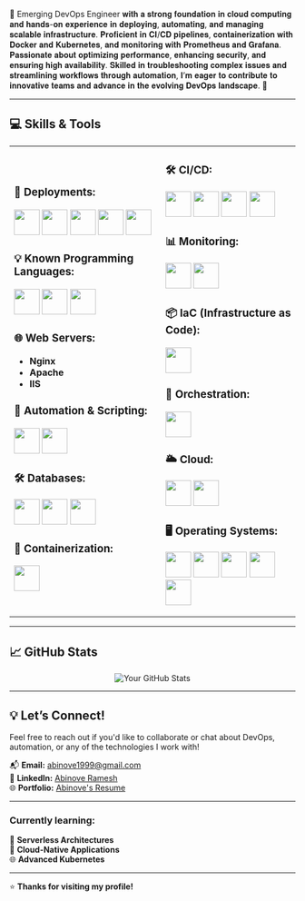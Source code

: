 🌟 Emerging DevOps Engineer 𝐰𝐢𝐭𝐡 𝐚 𝐬𝐭𝐫𝐨𝐧𝐠 𝐟𝐨𝐮𝐧𝐝𝐚𝐭𝐢𝐨𝐧 𝐢𝐧 𝐜𝐥𝐨𝐮𝐝 𝐜𝐨𝐦𝐩𝐮𝐭𝐢𝐧𝐠 𝐚𝐧𝐝 𝐡𝐚𝐧𝐝𝐬-𝐨𝐧 𝐞𝐱𝐩𝐞𝐫𝐢𝐞𝐧𝐜𝐞 𝐢𝐧 𝐝𝐞𝐩𝐥𝐨𝐲𝐢𝐧𝐠, 𝐚𝐮𝐭𝐨𝐦𝐚𝐭𝐢𝐧𝐠, 𝐚𝐧𝐝 𝐦𝐚𝐧𝐚𝐠𝐢𝐧𝐠 𝐬𝐜𝐚𝐥𝐚𝐛𝐥𝐞 𝐢𝐧𝐟𝐫𝐚𝐬𝐭𝐫𝐮𝐜𝐭𝐮𝐫𝐞. 𝐏𝐫𝐨𝐟𝐢𝐜𝐢𝐞𝐧𝐭 𝐢𝐧 𝐂𝐈/𝐂𝐃 𝐩𝐢𝐩𝐞𝐥𝐢𝐧𝐞𝐬, 𝐜𝐨𝐧𝐭𝐚𝐢𝐧𝐞𝐫𝐢𝐳𝐚𝐭𝐢𝐨𝐧 𝐰𝐢𝐭𝐡 𝐃𝐨𝐜𝐤𝐞𝐫 𝐚𝐧𝐝 𝐊𝐮𝐛𝐞𝐫𝐧𝐞𝐭𝐞𝐬, 𝐚𝐧𝐝 𝐦𝐨𝐧𝐢𝐭𝐨𝐫𝐢𝐧𝐠 𝐰𝐢𝐭𝐡 𝐏𝐫𝐨𝐦𝐞𝐭𝐡𝐞𝐮𝐬 𝐚𝐧𝐝 𝐆𝐫𝐚𝐟𝐚𝐧𝐚. 𝐏𝐚𝐬𝐬𝐢𝐨𝐧𝐚𝐭𝐞 𝐚𝐛𝐨𝐮𝐭 𝐨𝐩𝐭𝐢𝐦𝐢𝐳𝐢𝐧𝐠 𝐩𝐞𝐫𝐟𝐨𝐫𝐦𝐚𝐧𝐜𝐞, 𝐞𝐧𝐡𝐚𝐧𝐜𝐢𝐧𝐠 𝐬𝐞𝐜𝐮𝐫𝐢𝐭𝐲, 𝐚𝐧𝐝 𝐞𝐧𝐬𝐮𝐫𝐢𝐧𝐠 𝐡𝐢𝐠𝐡 𝐚𝐯𝐚𝐢𝐥𝐚𝐛𝐢𝐥𝐢𝐭𝐲. 𝐒𝐤𝐢𝐥𝐥𝐞𝐝 𝐢𝐧 𝐭𝐫𝐨𝐮𝐛𝐥𝐞𝐬𝐡𝐨𝐨𝐭𝐢𝐧𝐠 𝐜𝐨𝐦𝐩𝐥𝐞𝐱 𝐢𝐬𝐬𝐮𝐞𝐬 𝐚𝐧𝐝 𝐬𝐭𝐫𝐞𝐚𝐦𝐥𝐢𝐧𝐢𝐧𝐠 𝐰𝐨𝐫𝐤𝐟𝐥𝐨𝐰𝐬 𝐭𝐡𝐫𝐨𝐮𝐠𝐡 𝐚𝐮𝐭𝐨𝐦𝐚𝐭𝐢𝐨𝐧, 𝐈’𝐦 𝐞𝐚𝐠𝐞𝐫 𝐭𝐨 𝐜𝐨𝐧𝐭𝐫𝐢𝐛𝐮𝐭𝐞 𝐭𝐨 𝐢𝐧𝐧𝐨𝐯𝐚𝐭𝐢𝐯𝐞 𝐭𝐞𝐚𝐦𝐬 𝐚𝐧𝐝 𝐚𝐝𝐯𝐚𝐧𝐜𝐞 𝐢𝐧 𝐭𝐡𝐞 𝐞𝐯𝐨𝐥𝐯𝐢𝐧𝐠 𝐃𝐞𝐯𝐎𝐩𝐬 𝐥𝐚𝐧𝐝𝐬𝐜𝐚𝐩𝐞. 🚀



---

## 💻 Skills & Tools

<div align="center">

<table>
<tr>
<td>

### 🚀 **Deployments:**
<img src="https://github.com/marwin1991/profile-technology-icons/assets/25181517/afcf1c98-544e-41fb-bf44-edba5e62809a" width="45"> <img src="https://user-images.githubusercontent.com/25181517/183570228-6a040b9f-3ddf-47a2-a201-743121dac664.png" width="45"> <img src="https://user-images.githubusercontent.com/25181517/183423507-c056a6f9-1ba8-4312-a350-19bcbc5a8697.png" width="45"> <img src="https://user-images.githubusercontent.com/25181517/117201156-9a724800-adec-11eb-9a9d-3cd0f67da4bc.png" width="45"> <img src="https://user-images.githubusercontent.com/25181517/183568594-85e280a7-0d7e-4d1a-9028-c8c2209e073c.png" width="45">

### 💡 **Known Programming Languages:**
<img src="https://user-images.githubusercontent.com/25181517/183570228-6a040b9f-3ddf-47a2-a201-743121dac664.png" width="45"> <img src="https://github.com/marwin1991/profile-technology-icons/assets/25181517/afcf1c98-544e-41fb-bf44-edba5e62809a" width="45"> <img src="https://user-images.githubusercontent.com/25181517/117201156-9a724800-adec-11eb-9a9d-3cd0f67da4bc.png" width="45">

### 🌐 **Web Servers:**
- **Nginx**
- **Apache**
- **IIS**

### 🔧 **Automation & Scripting:**
<img src="https://user-images.githubusercontent.com/25181517/192158606-7c2ef6bd-6e04-47cf-b5bc-da2797cb5bda.png" width="45"> <img src="https://user-images.githubusercontent.com/25181517/183423507-c056a6f9-1ba8-4312-a350-19bcbc5a8697.png" width="45">

### 🛠 **Databases:**
<img src="https://user-images.githubusercontent.com/25181517/183896128-ec99105a-ec1a-4d85-b08b-1aa1620b2046.png" width="45"> <img src="https://user-images.githubusercontent.com/25181517/182884177-d48a8579-2cd0-447a-b9a6-ffc7cb02560e.png" width="45"> <img src="https://user-images.githubusercontent.com/25181517/117208740-bfb78400-adf5-11eb-97bb-09072b6bedfc.png" width="45">

### 🐳 **Containerization:**
<img src="https://user-images.githubusercontent.com/25181517/117207330-263ba280-adf4-11eb-9b97-0ac5b40bc3be.png" width="45">

</td>
<td>

### 🛠 **CI/CD:**
<img src="https://user-images.githubusercontent.com/25181517/179090274-733373ef-3b59-4f28-9ecb-244bea700932.png" width="45"> <img src="https://user-images.githubusercontent.com/25181517/192108376-c675d39b-90f6-4073-bde6-5a9291644657.png" width="45"> <img src="https://user-images.githubusercontent.com/25181517/192108375-268c35e6-ab26-44b2-88bf-e3121a4e5083.png" width="45"> <img src="https://user-images.githubusercontent.com/25181517/192108374-8da61ba1-99ec-41d7-80b8-fb2f7c0a4948.png" width="45">

### 📊 **Monitoring:**
<img src="https://user-images.githubusercontent.com/25181517/182534075-4962068b-4407-46c2-ac67-ddcb86af30cc.png" width="45"> <img src="https://user-images.githubusercontent.com/25181517/182534182-c510199a-7a4d-4084-96e3-e3db2251bbce.png" width="45">

### 📦 **IaC (Infrastructure as Code):**
<img src="https://user-images.githubusercontent.com/25181517/183345121-36788a6e-5462-424a-be67-af1ebeda79a2.png" width="45">

### 🤖 **Orchestration:**
<img src="https://user-images.githubusercontent.com/25181517/182534006-037f08b5-8e7b-4e5f-96b6-5d2a5558fa85.png" width="45">

### 🌥 **Cloud:**
<img src="https://user-images.githubusercontent.com/25181517/183896132-54262f2e-6d98-41e3-8888-e40ab5a17326.png" width="45"> <img src="https://m.do.co/c/3bc2250b7076" width="45">

### 🖥 **Operating Systems:**
<img src="https://user-images.githubusercontent.com/25181517/186884153-99edc188-e4aa-4c84-91b0-e2df260ebc33.png" width="45"> <img src="https://github.com/marwin1991/profile-technology-icons/assets/76662862/2481dc48-be6b-4ebb-9e8c-3b957efe69fa" width="45"> <img src="https://github.com/user-attachments/assets/4cf282d2-b46f-43b7-aab6-19604cc5a683" width="45"> <img src="https://user-images.githubusercontent.com/25181517/186884150-05e9ff6d-340e-4802-9533-2c3f02363ee3.png" width="45"> <img src="https://user-images.githubusercontent.com/25181517/186884152-ae609cca-8cf1-4175-8d60-1ce1fa078ca2.png" width="45">

</td>
</tr>
</table>
</div>

---

## 📈 GitHub Stats

<div align="center">

![Your GitHub Stats](https://github-readme-stats.vercel.app/api?username=abinoveramesh20&show_icons=true&theme=radical)
  
</div>

---

## 💡 **Let’s Connect!**

Feel free to reach out if you'd like to collaborate or chat about DevOps, automation, or any of the technologies I work with!  

📬 **Email:** [abinove1999@gmail.com](mailto:abinove1999@gmail.com)  
🔗 **LinkedIn:** [Abinove Ramesh](https://www.linkedin.com/in/abinove-ramesh-0261321b3/)  
🌐 **Portfolio:** [Abinove's Resume](https://abinoveramesh2000.wixsite.com/abinoveresume)

---

### **Currently learning:**
🔄 **Serverless Architectures**  
🚀 **Cloud-Native Applications**  
🌐 **Advanced Kubernetes**

---

⭐ **Thanks for visiting my profile!**
